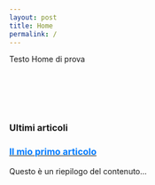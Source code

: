 ```yaml
---
layout: post
title: Home
permalink: /
---
```


Testo Home di prova

<br><br><br><br>

### Ultimi articoli

<div class="post-preview">
  <a href="test/2025-05-29-post1.html">
    <h3 style="color: #007BFF;">Il mio primo articolo</h3>
  </a>
  <p>Questo è un riepilogo del contenuto...</p>
</div>

